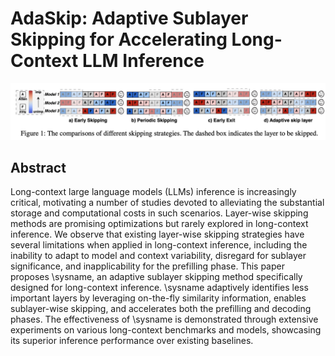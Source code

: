 # AdaSkip: Adaptive Sublayer Skipping for Accelerating Long-Context LLM Inference

<p align="center">
<img src="fig1.png" width="600" title="blank">
</p>

## Abstract

Long-context large language models (LLMs) inference is increasingly critical,
motivating a number of studies devoted to alleviating the substantial storage
and computational costs in such scenarios. Layer-wise skipping methods are
promising optimizations but rarely explored in long-context inference. We
observe that existing layer-wise skipping strategies have several limitations
when applied in long-context inference, including the inability to adapt to
model and context variability, disregard for sublayer significance, and
inapplicability for the prefilling phase. This paper proposes \sysname, an
adaptive sublayer skipping method specifically designed for long-context
inference. \sysname adaptively identifies less important layers by leveraging
on-the-fly similarity information, enables sublayer-wise skipping, and
accelerates both the prefilling and decoding phases. The effectiveness of
\sysname is demonstrated through extensive experiments on various long-context
benchmarks and models, showcasing its superior inference performance over
existing baselines.

